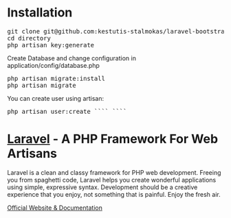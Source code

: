 Installation
============

<pre>
git clone git@github.com:kestutis-stalmokas/laravel-bootstrap.git directory
cd directory
php artisan key:generate
</pre>

Create Database and change configuration in application/config/database.php

<pre>
php artisan migrate:install
php artisan migrate
</pre>

You can create user using artisan:
<pre>
php artisan user:create ``<email>`` ``<password>``
</pre>


# [Laravel](http://laravel.com) - A PHP Framework For Web Artisans

Laravel is a clean and classy framework for PHP web development. Freeing you
from spaghetti code, Laravel helps you create wonderful applications using
simple, expressive syntax. Development should be a creative experience that you
enjoy, not something that is painful. Enjoy the fresh air.

[Official Website & Documentation](http://laravel.com)
